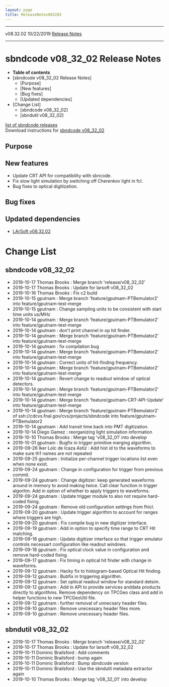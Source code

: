 ```yaml
---
layout: page
title: ReleaseNotes083202
---
```


  ----------- ------------ -- -- ------------------------------------------------------
  v08.32.02   10/22/2019         [Release Notes](ReleaseNotes083202.html)
  ----------- ------------ -- -- ------------------------------------------------------



sbndcode v08\_32\_02 Release Notes
======================================================================================

-   **Table of contents**
-   [sbndcode v08\_32\_02 Release
    Notes]
    -   [Purpose]
    -   [New features]
    -   [Bug fixes]
    -   [Updated dependencies]
-   [Change List]
    -   [sbndcode v08\_32\_02]
    -   [sbndutil v08\_32\_02]

[list of sbndcode
releases](List_of_SBND_code_releases.html)\
Download instructions for [sbndcode
v08\_32\_02](http://scisoft.fnal.gov/scisoft/bundles/sbnd/v08_32_02/sbndcode-v08_32_02.html)



Purpose
----------------------------------



New features
--------------------------------------------

-   Update CRT API for compatibility with sbncode.
-   Fix slow light simulation by switching off Cherenkov light in fcl.
-   Bug fixes to optical digitization.



Bug fixes
--------------------------------------



Updated dependencies
------------------------------------------------------------

-   [LArSoft
    v08.32.02](https://cdcvs.fnal.gov/redmine/projects/larsoft/wiki/ReleaseNotes083202)



Change List
==========================================



sbndcode v08\_32\_02
----------------------------------------------------------

-   2019-10-17 Thomas Brooks : Merge branch \'release/v08\_32\_02\'
-   2019-10-17 Thomas Brooks : Update for larsoft v08\_32\_02
-   2019-10-16 Thomas Brooks : Fix c2 build
-   2019-10-15 gputnam : Merge branch \'feature/gputnam-PTBemulator2\'
    into feature/gputnam-test-merge
-   2019-10-15 gputnam : Change sampling units to be consistent with
    start time units us/MHz
-   2019-10-14 gputnam : Merge branch \'feature/gputnam-PTBemulator2\'
    into feature/gputnam-test-merge
-   2019-10-14 gputnam : don\'t print channel in op hit finder.
-   2019-10-14 gputnam : Merge branch \'feature/gputnam-PTBemulator2\'
    into feature/gputnam-test-merge
-   2019-10-14 gputnam : fix compilation bug
-   2019-10-14 gputnam : Merge branch \'feature/gputnam-PTBemulator2\'
    into feature/gputnam-test-merge
-   2019-10-14 gputnam : Correct units of hit-finding frequency.
-   2019-10-14 gputnam : Merge branch \'feature/gputnam-PTBemulator2\'
    into feature/gputnam-test-merge
-   2019-10-14 gputnam : Revert change to readout window of optical
    detectors.
-   2019-10-14 gputnam : Merge branch \'feature/gputnam-PTBemulator2\'
    into feature/gputnam-test-merge
-   2019-10-14 gputnam : Merge branch \'feature/gputnam-CRT-API-Update\'
    into feature/gputnam-test-merge
-   2019-10-14 gputnam : Merge branch \'feature/gputnam-PTBemulator2\'
    of ssh://cdcvs.fnal.gov/cvs/projects/sbndcode into
    feature/gputnam-PTBemulator2
-   2019-10-14 gputnam : Add transit time back into PMT digitization.
-   2019-10-14 Diego Gamez : reorganizing light simulation information
-   2019-10-10 Thomas Brooks : Merge tag \'v08\_32\_01\' into develop
-   2019-10-01 gputnam : Bugfix in trigger primitive merging algorithm.
-   2019-09-26 Iker Loïc de Icaza Astiz : Add hist id to the waveforms
    to make sure th1 names are not repeated
-   2019-09-25 gputnam : Initialize per-channel trigger locations list
    even when none exist.
-   2019-09-24 gputnam : Change in configuration for trigger from
    previous commit.
-   2019-09-24 gputnam : Change digitizer: keep generated waveforms
    around in memory to avoid making twice. Call clear function in
    trigger algoritm. Add in option of whether to apply triggers to
    waveforms.
-   2019-09-24 gputnam : Update trigger module to also not require
    hard-coded fixing.
-   2019-09-24 gputnam : Remove old configuration settings from fhicl.
-   2019-09-20 gputnam : Update trigger algorithm to account for ranges
    where triggers are high.
-   2019-09-20 gputnam : Fix compile bug in new digitizer interface.
-   2019-09-19 gputnam : Add in option to specify time range to CRT Hit
    matching.
-   2019-09-18 gputnam : Update digitizer interface so that trigger
    emulator controls necessart configuration like readout windows.
-   2019-09-18 gputnam : Fix optical clock value in configuration and
    remove hard-coded fixing.
-   2019-09-17 gputnam : Fix timing in optical hit finder with change in
    waveforms.
-   2019-09-12 gputnam : Hacky fix to histogram-based Optical Hit
    finding.
-   2019-09-12 gputnam : Bubfix in triggering algorithm.
-   2019-09-12 gputnam : Set optical readout window for standard detsim.
-   2019-09-12 gputnam : Add in API to provide services anddata products
    directly to algorithms. Remove dependency on TPCGeo class and add in
    helper functions to new TPCGeoUtil file.
-   2019-09-12 gputnam : further removal of unnecsary header files.
-   2019-09-10 gputnam : Remove unecessary header files more.
-   2019-09-10 gputnam : Remove unecessary header files.



sbndutil v08\_32\_02
----------------------------------------------------------

-   2019-10-17 Thomas Brooks : Merge branch \'release/v08\_32\_02\'
-   2019-10-17 Thomas Brooks : Update for larsoft v08\_32\_02
-   2019-10-11 Dominic Brailsford : Add comments
-   2019-10-11 Dominic Brailsford : bump again
-   2019-10-11 Dominic Brailsford : Bump sbndcode version
-   2019-10-11 Dominic Brailsford : Use the sbndutil metadata extractor
    again
-   2019-10-10 Thomas Brooks : Merge tag \'v08\_32\_01\' into develop
